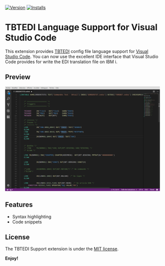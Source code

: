 [![Version](https://vsmarketplacebadge.apphb.com/version/tbtedi-syntax.tbtedi-syntax.svg)](https://marketplace.visualstudio.com/items?itemName=tbtedi-syntax.tbtedi-syntax)
[![Installs](https://vsmarketplacebadge.apphb.com/installs/tbtedi-syntax.tbtedi-syntax.svg)](https://marketplace.visualstudio.com/items?itemName=tbtedi-syntax.tbtedi-syntax)

# TBTEDI Language Support for Visual Studio Code

This extension provides [TBTEDI](http://www.ipls.fr/produits-services/TBT-EDI.html) config file language support for [Visual Studio Code](https://github.com/Microsoft/vscode).
You can now use the excellent IDE interface that Visual Studio Code provides for write the EDI translation file on IBM i.

## Preview
![TBTEDI extension preview](https://raw.githubusercontent.com/dabou/tbtedi-syntax/master/images/screenshot.png)


## Features

- Syntax highlighting
- Code snippets

## License
The TBTEDI Support extension is under the [MIT license](LICENSE.txt).



**Enjoy!**
